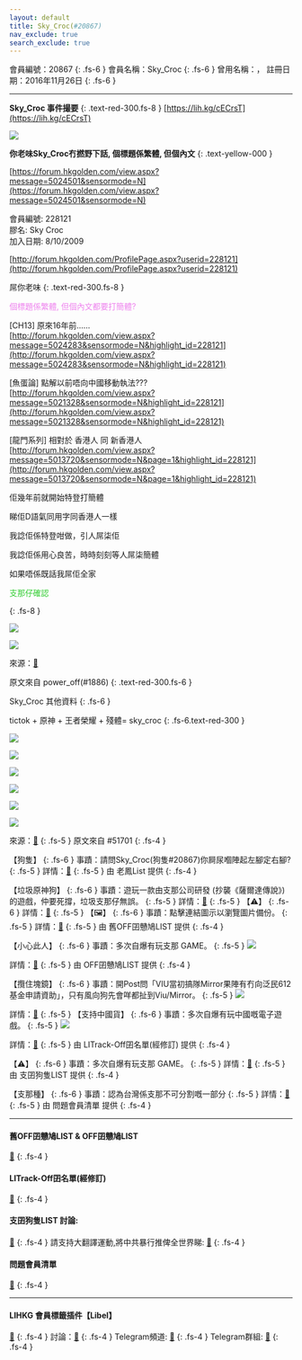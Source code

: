 ```yaml
---
layout: default
title: Sky_Croc(#20867)
nav_exclude: true
search_exclude: true
---
```


會員編號：20867
{: .fs-6 }
會員名稱：Sky_Croc
{: .fs-6 }
曾用名稱：，
註冊日期：2016年11月26日
{: .fs-6 }

---

<div class="code-example" markdown="1">

**Sky_Croc 事件撮要**
{: .text-red-300.fs-8 }
[https://lih.kg/cECrsT](https://lih.kg/cECrsT)

![](https://img.eservice-hk.net/upload/2018/05/06/001942_a79460cd1138de92ec127b087ddeaca6.png)

**你老味Sky_Croc冇撚野下話, 個標題係繁體, 但個內文**
{: .text-yellow-000 }

[https://forum.hkgolden.com/view.aspx?message=5024501&sensormode=N](https://forum.hkgolden.com/view.aspx?message=5024501&sensormode=N)

<div class="code-example" markdown="1">

會員編號: 228121<br>膠名: Sky Croc<br>加入日期: 8/10/2009

[http://forum.hkgolden.com/ProfilePage.aspx?userid=228121](http://forum.hkgolden.com/ProfilePage.aspx?userid=228121)

屌你老味
{: .text-red-300.fs-8 }

<p style="color:violet">個標題係繁體, 但個內文都要打簡體?</p>


[CH13] 原來16年前……<br> [http://forum.hkgolden.com/view.aspx?message=5024283&sensormode=N&highlight_id=228121](http://forum.hkgolden.com/view.aspx?message=5024283&sensormode=N&highlight_id=228121)

[魚蛋論] 點解以前唔向中國移動執法???<br> [http://forum.hkgolden.com/view.aspx?message=5021328&sensormode=N&highlight_id=228121](http://forum.hkgolden.com/view.aspx?message=5021328&sensormode=N&highlight_id=228121)

[龍門系列] 相對於 香港人 同 新香港人<br> [http://forum.hkgolden.com/view.aspx?message=5013720&sensormode=N&page=1&highlight_id=228121](http://forum.hkgolden.com/view.aspx?message=5013720&sensormode=N&page=1&highlight_id=228121)

</div>
<div class="code-example" markdown="1">

佢幾年前就開始特登打簡體

睇佢D語氣同用字同香港人一樣

我諗佢係特登咁做，引人屌柒佢

我諗佢係用心良苦，時時刻刻等人屌柒簡體

如果唔係既話我屌佢全家

</div>
<p style="color:limegreen">支那仔確認</p>
{: .fs-8 }

![](https://na.cx/i/d160RA6.png)


![](https://na.cx/i/ZUWNsQ6.png)

來源：[🔗](https://lihkg.com/thread/2227728/page/1?post=3)

原文來自 power_off(#1886)
{: .text-red-300.fs-6 }

</div>
<div class="code-example" markdown="1">

Sky_Croc 其他資料
{: .fs-6 }

tictok + 原神 + 王者榮耀 + 殘體= sky_croc
{: .fs-6.text-red-300 }

![](https://na.cx/i/Y0aXm9y.jpg)

![](https://na.cx/i/bNKX6Bf.jpg)

![](https://na.cx/i/J7yRrBf.jpg)

![](https://na.cx/i/RF8mOPB.jpg)

![](https://na.cx/i/8TxOSz5.jpg)

![](https://na.cx/i/9gz461i.jpg)

來源：[🔗](https://lihkg.com/thread/2908480/page/7?post=151)
{: .fs-5 }
原文來自 #51701
{: .fs-4 }

</div>
<div class="code-example" markdown="1">

【狗隻】
{: .fs-6 }
事蹟：請問Sky_Croc(狗隻#20867)你屙尿嗰陣起左腳定右腳?
{: .fs-5 }
詳情：[🔗](https://lih.kg/2227728)
{: .fs-5 }
由 老鳳List 提供
{: .fs-4 }

</div>
<div class="code-example" markdown="1">

【垃圾原神狗】
{: .fs-6 }
事蹟：遊玩一款由支那公司研發 (抄襲《薩爾達傳說》) 的遊戲，仲要死撐，垃圾支那仔無誤。
{: .fs-5 }
詳情：[🔗](https://lih.kg/qQmbhmX)
{: .fs-5 }
【⚠️】
{: .fs-6 }
詳情：[🔗](https://lih.kg/qQmbioX)
{: .fs-5 }
【🖼️】
{: .fs-6 }
事蹟：點擊連結圖示以瀏覽圖片備份。
{: .fs-5 }
詳情：[🔗](https://filedn.eu/l9Hq1YKLkJ4m0VSXcdcfUaJ/LIHKG_on99/on9_son_2020/20867)
{: .fs-5 }
由 舊OFF囝戇鳩LIST 提供
{: .fs-4 }

</div>
<div class="code-example" markdown="1">

【小心此人】
{: .fs-6 }
事蹟：多次自爆有玩支那 GAME。
{: .fs-5 }
![](https://filedn.eu/l9Hq1YKLkJ4m0VSXcdcfUaJ/LIHKG_on99/on9_jai/20867/20867.1_.png)


詳情：[🔗](https://lih.kg/2368221)
{: .fs-5 }
由 OFF囝戇鳩LIST 提供
{: .fs-4 }

</div>
<div class="code-example" markdown="1">

【攬住塊鏡】
{: .fs-6 }
事蹟：開Post問「VIU當初搞隊Mirror果陣有冇向泛民612基金申請資助」，只有風向狗先會咩都扯到Viu/Mirror。
{: .fs-5 }
![](https://na.cx/i/r0rLZY4.png)


詳情：[🔗](https://lih.kg/2672415)
{: .fs-5 }
【支持中國貨】
{: .fs-6 }
事蹟：多次自爆有玩中國嘅電子遊戲。
{: .fs-5 }
![](https://filedn.eu/l9Hq1YKLkJ4m0VSXcdcfUaJ/LIHKG_on99/on9_jai/20867/20867.1_.png)


詳情：[🔗](https://lih.kg/2368221)
{: .fs-5 }
由 LITrack-Off囝名單(經修訂) 提供
{: .fs-4 }

</div>
<div class="code-example" markdown="1">

【⚠️】
{: .fs-6 }
事蹟：多次自爆有玩支那 GAME。
{: .fs-5 }
詳情：[🔗](https://lih.kg/2368221)
{: .fs-5 }
由 支囝狗隻LIST 提供
{: .fs-4 }

</div>
<div class="code-example" markdown="1">

【支那種】
{: .fs-6 }
事蹟：認為台灣係支那不可分割嘅一部分
{: .fs-5 }
詳情：[🔗](https://lih.kg/2901575)
{: .fs-5 }
由 問題會員清單 提供
{: .fs-4 }

</div>

---

#### 舊OFF囝戇鳩LIST & OFF囝戇鳩LIST 
[🔗](https://bit.ly/lihkg_on9_list)
{: .fs-4 }
#### LITrack-Off囝名單(經修訂)
[🔗](http://tiny.cc/LITrack_GS)
{: .fs-4 }
#### 支囝狗隻LIST 討論: 
[🔗](https://lih.kg/2908480)
{: .fs-4 }
請支持大翻譯運動,將中共暴行推俾全世界睇: [🔗](https://twitter.com/tgtm_official)
{: .fs-4 }

#### 問題會員清單
[🔗](https://github.com/V4KFDgEw8T/rccnmlhnzv)
{: .fs-4 }

---

#### LIHKG 會員標籤插件【Libel】
[🔗](https://kitce.github.io/libel)
{: .fs-4 }
討論：[🔗](https://lih.kg/2841778)
{: .fs-4 }
Telegram頻道: [🔗](https://t.me/LibelOfficialChannel)
{: .fs-4 }
Telegram群組: [🔗](https://t.me/LibelOfficialGroup)
{: .fs-4 }
